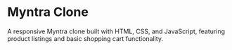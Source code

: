 # Myntra Clone
A responsive Myntra clone built with HTML, CSS, and JavaScript, featuring product listings and basic shopping cart functionality.
